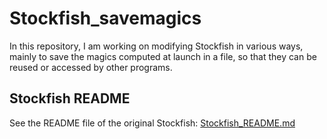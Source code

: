 # Stockfish_savemagics

In this repository, I am working on modifying Stockfish in various ways, mainly to save the magics computed at launch in a file, so that they can be reused or accessed by other programs.

## Stockfish README

See the README file of the original Stockfish: [Stockfish_README.md](Stockfish_README.md)
